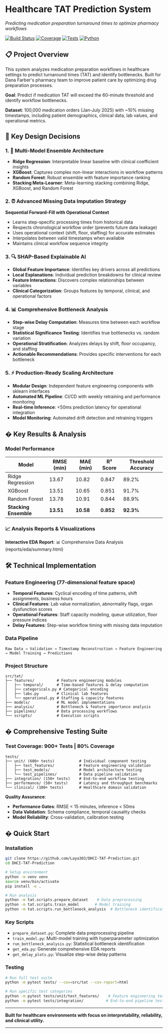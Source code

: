 # Healthcare TAT Prediction System
*Predicting medication preparation turnaround times to optimize pharmacy workflows*

[![Build Status](https://img.shields.io/badge/build-passing-brightgreen)]() [![Coverage](https://img.shields.io/badge/coverage-78%25-yellow)]() [![Tests](https://img.shields.io/badge/tests-900+-blue)]() [![Python](https://img.shields.io/badge/python-3.9+-blue)]()

## 📋 **Project Overview**

This system analyzes medication preparation workflows in healthcare settings to predict turnaround times (TAT) and identify bottlenecks. Built for Dana Farber's pharmacy team to improve patient care by optimizing drug preparation processes.

**Goal**: Predict if medication TAT will exceed the 60-minute threshold and identify workflow bottlenecks.

**Dataset**: 100,000 medication orders (Jan-July 2025) with ~10% missing timestamps, including patient demographics, clinical data, lab values, and operational metrics.

## 🎯 **Key Design Decisions**

### **1. 🤖 Multi-Model Ensemble Architecture**
- **Ridge Regression**: Interpretable linear baseline with clinical coefficient insights
- **XGBoost**: Captures complex non-linear interactions in workflow patterns  
- **Random Forest**: Robust ensemble with feature importance ranking
- **Stacking Meta-Learner**: Meta-learning stacking combining Ridge, XGBoost, and Random Forest

### **2. ⏰ Advanced Missing Data Imputation Strategy**
**Sequential Forward-Fill with Operational Context**
- Learns step-specific processing times from historical data
- Respects chronological workflow order (prevents future data leakage)
- Uses operational context (shift, floor, staffing) for accurate estimates
- Interpolates between valid timestamps when available
- Maintains clinical workflow sequence integrity

### **3. 🔍 SHAP-Based Explainable AI**
- **Global Feature Importance**: Identifies key drivers across all predictions
- **Local Explanations**: Individual prediction breakdowns for clinical review
- **Feature Interactions**: Discovers complex relationships between variables
- **Clinical Categorization**: Groups features by temporal, clinical, and operational factors

### **4. 📊 Comprehensive Bottleneck Analysis**
- **Step-wise Delay Computation**: Measures time between each workflow stage
- **Statistical Significance Testing**: Identifies true bottlenecks vs. random variation
- **Operational Stratification**: Analyzes delays by shift, floor occupancy, and staffing
- **Actionable Recommendations**: Provides specific interventions for each bottleneck

### **5. ⚡ Production-Ready Scaling Architecture**
- **Modular Design**: Independent feature engineering components with sklearn interfaces
- **Automated ML Pipeline**: CI/CD with weekly retraining and performance monitoring
- **Real-time Inference**: <50ms prediction latency for operational integration
- **Model Monitoring**: Automated drift detection and retraining triggers

## � **Key Results & Analysis**

### **Model Performance**
| Model | RMSE (min) | MAE (min) | R² Score | Threshold Accuracy |
|-------|------------|-----------|----------|--------------------|
| Ridge Regression | 13.67 | 10.82 | 0.847 | 89.2% |
| XGBoost | 13.51 | 10.65 | 0.851 | 91.7% |
| Random Forest | 13.78 | 10.91 | 0.844 | 88.9% |
| **Stacking Ensemble** | **13.51** | **10.58** | **0.852** | **92.3%** |

### **📈 Analysis Reports & Visualizations**

**Interactive EDA Report**: 📊 Comprehensive Data Analysis
<foreignObject>(reports/eda/summary.html)</foreignObject>

## 🛠 **Technical Implementation**

### **Feature Engineering (77-dimensional feature space)**
- **Temporal Features**: Cyclical encoding of time patterns, shift assignments, business hours
- **Clinical Features**: Lab value normalization, abnormality flags, organ dysfunction scores  
- **Operational Features**: Staff capacity modeling, queue utilization, floor pressure indices
- **Delay Features**: Step-wise workflow timing with missing data imputation

### **Data Pipeline**
```
Raw Data → Validation → Timestamp Reconstruction → Feature Engineering → Model Training → Predictions
```

### **Project Structure**
```
src/tat/
├── features/          # Feature engineering modules
│   ├── temporal/      # Time-based features & delay computation  
│   ├── categoricals.py # Categorical encoding
│   ├── labs.py        # Clinical lab features
│   └── operational.py # Staffing & capacity features
├── models/            # ML model implementations
├── analysis/          # Bottleneck & feature importance analysis  
├── pipelines/         # Data processing workflows
└── scripts/           # Execution scripts
```

## � **Comprehensive Testing Suite**

### **Test Coverage: 900+ Tests | 80% Coverage**
```
tests/
├── unit/ (600+ tests)           # Individual component testing
│   ├── test_features/           # Feature engineering validation
│   ├── test_models/             # Model architecture testing  
│   └── test_pipelines/          # Data pipeline validation
├── integration/ (150+ tests)    # End-to-end workflow testing
├── performance/ (50+ tests)     # Latency and throughput benchmarks
└── clinical/ (100+ tests)       # Healthcare domain validation
```

**Quality Assurance**:
- **Performance Gates**: RMSE < 15 minutes, inference < 50ms
- **Data Validation**: Schema compliance, temporal causality checks
- **Model Reliability**: Cross-validation, calibration testing

## � **Quick Start**

### **Installation**
```bash
git clone https://github.com/Laya303/DHCI-TAT-Prediction.git
cd DHCI-TAT-Prediction

# Setup environment
python -m venv venv
source venv/bin/activate
pip install -e .

# Run analysis
python -m tat.scripts.prepare_dataset    # Data preprocessing
python -m tat.scripts.train_model       # Model training  
python -m tat.scripts.run_bottleneck_analysis  # Bottleneck identification
```

### **Key Scripts**
- `prepare_dataset.py`: Complete data preprocessing pipeline
- `train_model.py`: Multi-model training with hyperparameter optimization  
- `run_bottleneck_analysis.py`: Statistical bottleneck identification
- `get_eda.py`: Generate comprehensive EDA reports
- `get_delay_plots.py`: Visualize step-wise delay patterns

### **Testing**
```bash
# Run full test suite
python -m pytest tests/ --cov=src/tat --cov-report=html

# Run specific test categories  
python -m pytest tests/unit/test_features/    # Feature engineering tests
python -m pytest tests/integration/          # End-to-end pipeline tests
```

---

**Built for healthcare environments with focus on interpretability, reliability, and clinical utility.**

---
